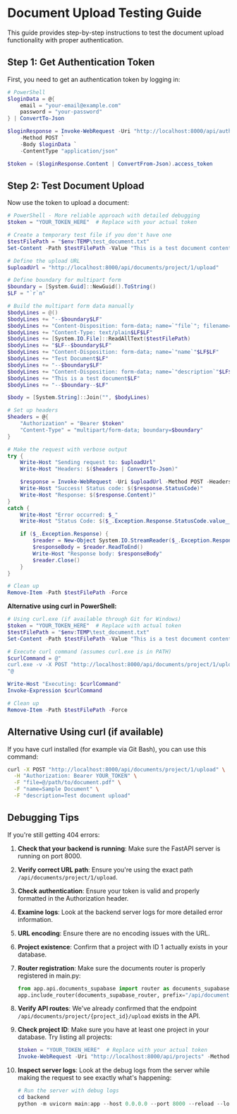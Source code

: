 # Document Upload Testing Guide

This guide provides step-by-step instructions to test the document upload functionality with proper authentication.

## Step 1: Get Authentication Token

First, you need to get an authentication token by logging in:

```powershell
# PowerShell
$loginData = @{
    email = "your-email@example.com"
    password = "your-password"
} | ConvertTo-Json

$loginResponse = Invoke-WebRequest -Uri "http://localhost:8000/api/auth/login" `
    -Method POST `
    -Body $loginData `
    -ContentType "application/json"

$token = ($loginResponse.Content | ConvertFrom-Json).access_token
```

## Step 2: Test Document Upload

Now use the token to upload a document:

```powershell
# PowerShell - More reliable approach with detailed debugging
$token = "YOUR_TOKEN_HERE"  # Replace with your actual token

# Create a temporary test file if you don't have one
$testFilePath = "$env:TEMP\test_document.txt"
Set-Content -Path $testFilePath -Value "This is a test document content."

# Define the upload URL
$uploadUrl = "http://localhost:8000/api/documents/project/1/upload"

# Define boundary for multipart form
$boundary = [System.Guid]::NewGuid().ToString()
$LF = "`r`n"

# Build the multipart form data manually
$bodyLines = @()
$bodyLines += "--$boundary$LF"
$bodyLines += "Content-Disposition: form-data; name=`"file`"; filename=`"test_document.txt`"$LF"
$bodyLines += "Content-Type: text/plain$LF$LF"
$bodyLines += [System.IO.File]::ReadAllText($testFilePath)
$bodyLines += "$LF--$boundary$LF"
$bodyLines += "Content-Disposition: form-data; name=`"name`"$LF$LF"
$bodyLines += "Test Document$LF"
$bodyLines += "--$boundary$LF"
$bodyLines += "Content-Disposition: form-data; name=`"description`"$LF$LF"
$bodyLines += "This is a test document$LF"
$bodyLines += "--$boundary--$LF"

$body = [System.String]::Join("", $bodyLines)

# Set up headers
$headers = @{
    "Authorization" = "Bearer $token"
    "Content-Type" = "multipart/form-data; boundary=$boundary"
}

# Make the request with verbose output
try {
    Write-Host "Sending request to: $uploadUrl"
    Write-Host "Headers: $($headers | ConvertTo-Json)"

    $response = Invoke-WebRequest -Uri $uploadUrl -Method POST -Headers $headers -Body $body -ErrorAction Stop
    Write-Host "Success! Status code: $($response.StatusCode)"
    Write-Host "Response: $($response.Content)"
}
catch {
    Write-Host "Error occurred: $_"
    Write-Host "Status Code: $($_.Exception.Response.StatusCode.value__)"

    if ($_.Exception.Response) {
        $reader = New-Object System.IO.StreamReader($_.Exception.Response.GetResponseStream())
        $responseBody = $reader.ReadToEnd()
        Write-Host "Response body: $responseBody"
        $reader.Close()
    }
}

# Clean up
Remove-Item -Path $testFilePath -Force
```

**Alternative using curl in PowerShell:**

```powershell
# Using curl.exe (if available through Git for Windows)
$token = "YOUR_TOKEN_HERE"  # Replace with actual token
$testFilePath = "$env:TEMP\test_document.txt"
Set-Content -Path $testFilePath -Value "This is a test document content."

# Execute curl command (assumes curl.exe is in PATH)
$curlCommand = @"
curl.exe -v -X POST "http://localhost:8000/api/documents/project/1/upload" -H "Authorization: Bearer $token" -F "file=@$testFilePath" -F "name=Test Document" -F "description=Test upload"
"@

Write-Host "Executing: $curlCommand"
Invoke-Expression $curlCommand

# Clean up
Remove-Item -Path $testFilePath -Force
```

## Alternative Using curl (if available)

If you have curl installed (for example via Git Bash), you can use this command:

```bash
curl -X POST "http://localhost:8000/api/documents/project/1/upload" \
  -H "Authorization: Bearer YOUR_TOKEN" \
  -F "file=@/path/to/document.pdf" \
  -F "name=Sample Document" \
  -F "description=Test document upload"
```

## Debugging Tips

If you're still getting 404 errors:

1. **Check that your backend is running**: Make sure the FastAPI server is running on port 8000.

2. **Verify correct URL path**: Ensure you're using the exact path `/api/documents/project/1/upload`.

3. **Check authentication**: Ensure your token is valid and properly formatted in the Authorization header.

4. **Examine logs**: Look at the backend server logs for more detailed error information.

5. **URL encoding**: Ensure there are no encoding issues with the URL.

6. **Project existence**: Confirm that a project with ID 1 actually exists in your database.

7. **Router registration**: Make sure the documents router is properly registered in main.py:

   ```python
   from app.api.documents_supabase import router as documents_supabase_router
   app.include_router(documents_supabase_router, prefix="/api/documents", tags=["documents"])
   ```

8. **Verify API routes**: We've already confirmed that the endpoint `/api/documents/project/{project_id}/upload` exists in the API.

9. **Check project ID**: Make sure you have at least one project in your database. Try listing all projects:

   ```powershell
   $token = "YOUR_TOKEN_HERE"  # Replace with your actual token
   Invoke-WebRequest -Uri "http://localhost:8000/api/projects" -Method GET -Headers @{"Authorization" = "Bearer $token"}
   ```

10. **Inspect server logs**: Look at the debug logs from the server while making the request to see exactly what's happening:
    ```powershell
    # Run the server with debug logs
    cd backend
    python -m uvicorn main:app --host 0.0.0.0 --port 8000 --reload --log-level debug
    ```
